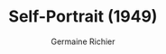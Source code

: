 ---
title: "Self-Portrait (1949)"
subtitle: "Germaine Richier"
displayImg: "img/covers/Self-Portrait, 1949, Germaine Richier.jpg"
customForwardUrl: ""
---